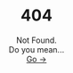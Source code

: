 # <center>404</center>
<center>Not Found.</center>
<center>Do you mean...</center>
<center><a href="KiraKing-QMZX.github.io/Ruby">Go -></a></center>
